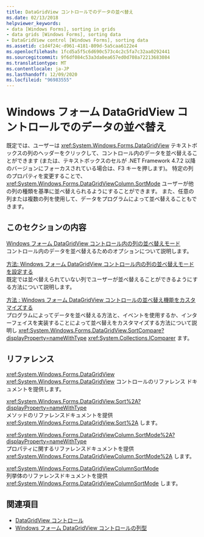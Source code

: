 ```yaml
---
title: DataGridView コントロールでのデータの並べ替え
ms.date: 02/13/2018
helpviewer_keywords:
- data [Windows Forms], sorting in grids
- data grids [Windows Forms], sorting data
- DataGridView control [Windows Forms], sorting data
ms.assetid: c1d4f24c-d961-4181-809d-5a5caa6122e4
ms.openlocfilehash: 1fcd5a5f5c6d690c573c4c2c5fa7c32aa0292441
ms.sourcegitcommit: 9f6df084c53a3da0ea657ed0d708a72213683084
ms.translationtype: MT
ms.contentlocale: ja-JP
ms.lasthandoff: 12/09/2020
ms.locfileid: "96983555"
---
```

# <a name="sorting-data-in-the-windows-forms-datagridview-control"></a>Windows フォーム DataGridView コントロールでのデータの並べ替え

既定では、ユーザーは <xref:System.Windows.Forms.DataGridView> テキストボックスの列のヘッダーをクリックして、コントロール内のデータを並べ替えることができます (または、テキストボックスのセルが .NET Framework 4.7.2 以降のバージョンにフォーカスされている場合は、F3 キーを押します)。 特定の列のプロパティを変更することで、 <xref:System.Windows.Forms.DataGridViewColumn.SortMode> ユーザーが他の列の種類を基準に並べ替えられるようにすることができます。 また、任意の列または複数の列を使用して、データをプログラムによって並べ替えることもできます。

## <a name="in-this-section"></a>このセクションの内容

[Windows フォーム DataGridView コントロール内の列の並べ替えモード](column-sort-modes-in-the-windows-forms-datagridview-control.md)  
コントロール内のデータを並べ替えるためのオプションについて説明します。

[方法: Windows フォーム DataGridView コントロール内の列の並べ替えモードを設定する](set-the-sort-modes-for-columns-wf-datagridview-control.md)  
既定では並べ替えられていない列でユーザーが並べ替えることができるようにする方法について説明します。

[方法 : Windows フォーム DataGridView コントロールの並べ替え機能をカスタマイズする](how-to-customize-sorting-in-the-windows-forms-datagridview-control.md)  
プログラムによってデータを並べ替える方法と、イベントを使用するか、インターフェイスを実装することによって並べ替えをカスタマイズする方法について説明し <xref:System.Windows.Forms.DataGridView.SortCompare?displayProperty=nameWithType> <xref:System.Collections.IComparer> ます。

## <a name="reference"></a>リファレンス

<xref:System.Windows.Forms.DataGridView>  
<xref:System.Windows.Forms.DataGridView> コントロールのリファレンス ドキュメントを提供します。  

<xref:System.Windows.Forms.DataGridView.Sort%2A?displayProperty=nameWithType>  
メソッドのリファレンスドキュメントを提供 <xref:System.Windows.Forms.DataGridView.Sort%2A> します。

<xref:System.Windows.Forms.DataGridViewColumn.SortMode%2A?displayProperty=nameWithType>  
プロパティに関するリファレンスドキュメントを提供 <xref:System.Windows.Forms.DataGridViewColumn.SortMode%2A> します。

<xref:System.Windows.Forms.DataGridViewColumnSortMode>  
列挙体のリファレンスドキュメントを提供 <xref:System.Windows.Forms.DataGridViewColumnSortMode> します。

## <a name="see-also"></a>関連項目

- [DataGridView コントロール](datagridview-control-windows-forms.md)
- [Windows フォーム DataGridView コントロールの列型](column-types-in-the-windows-forms-datagridview-control.md)
